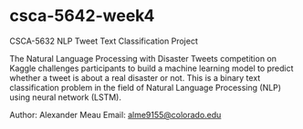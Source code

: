 # csca-5642-week4

CSCA-5632 NLP Tweet Text Classification Project

The Natural Language Processing with Disaster Tweets competition on Kaggle challenges participants to build a machine learning model to predict whether a tweet is about a real disaster or not. This is a binary text classification problem in the field of Natural Language Processing (NLP) using neural network (LSTM).


Author: Alexander Meau
Email: alme9155@colorado.edu
